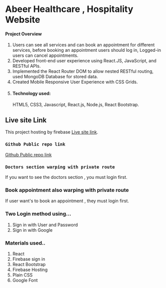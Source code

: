 # Abeer Healthcare , Hospitality Website

#### Project Overview
1. Users can see all services and can book an appointment for different services, before
    booking an appointment users should log in, Logged-in users can cancel appointments.
2. Developed front-end user experience using React.JS, JavaScript, and RESTful APIs.
3. Implemented the React Router DOM to allow nested RESTful routing, used MongoDB
    Database for stored data.
4. Created Mobile Responsive User Experience with CSS Grids.
5. #### Technology used:
     HTML5, CSS3, Javascript, React.js, Node.js, React Bootstrap.

## Live site Link
This project hosting by firebase [Live site link](https://abeer-healthcare.web.app/).


### `Github Public repo link`
[Github Public repo link](https://github.com/Tofazzal322/abeer-healthcare)



### `Doctors section warping with private route`
If you want to see the doctors section , you must login first.

### Book appointment also warping with private route
If user want's to book an appointment  , they must login first.


### Two Login method using...
1. Sign in with User and Password 
2. Sign in with Google


### Materials used..
1. React
2. Firebase sign in 
3. React Bootstrap
4. Firebase Hosting
5. Plain CSS 
6. Google Font 
 
